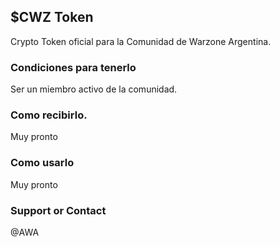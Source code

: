 ## $CWZ Token

Crypto Token oficial para la Comunidad de Warzone Argentina.

### Condiciones para tenerlo

Ser un miembro activo de la comunidad.

### Como recibirlo.

Muy pronto

### Como usarlo

Muy pronto

### Support or Contact

@AWA
